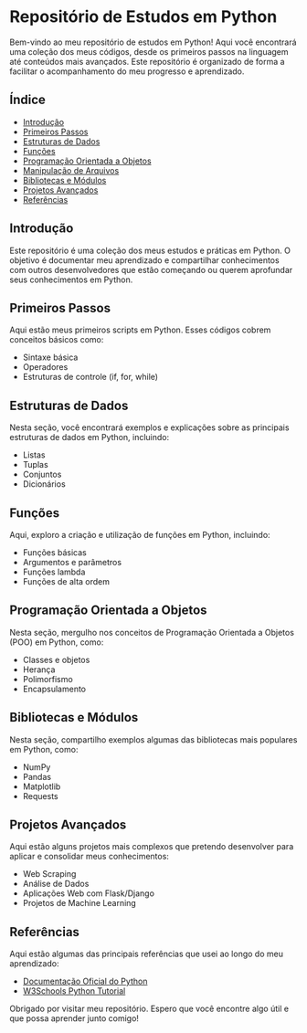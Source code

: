 # Repositório de Estudos em Python

Bem-vindo ao meu repositório de estudos em Python! Aqui você encontrará uma coleção dos meus códigos, desde os primeiros passos na linguagem até conteúdos mais avançados. Este repositório é organizado de forma a facilitar o acompanhamento do meu progresso e aprendizado.

## Índice

- [Introdução](#introdução)
- [Primeiros Passos](#primeiros-passos)
- [Estruturas de Dados](#estruturas-de-dados)
- [Funções](#funções)
- [Programação Orientada a Objetos](#programação-orientada-a-objetos)
- [Manipulação de Arquivos](#manipulação-de-arquivos)
- [Bibliotecas e Módulos](#bibliotecas-e-módulos)
- [Projetos Avançados](#projetos-avançados)
- [Referências](#referências)

## Introdução

Este repositório é uma coleção dos meus estudos e práticas em Python. O objetivo é documentar meu aprendizado e compartilhar conhecimentos com outros desenvolvedores que estão começando ou querem aprofundar seus conhecimentos em Python.

## Primeiros Passos

Aqui estão meus primeiros scripts em Python. Esses códigos cobrem conceitos básicos como:

- Sintaxe básica
- Operadores
- Estruturas de controle (if, for, while)

## Estruturas de Dados

Nesta seção, você encontrará exemplos e explicações sobre as principais estruturas de dados em Python, incluindo:

- Listas
- Tuplas
- Conjuntos
- Dicionários

## Funções

Aqui, exploro a criação e utilização de funções em Python, incluindo:

- Funções básicas
- Argumentos e parâmetros
- Funções lambda
- Funções de alta ordem

## Programação Orientada a Objetos

Nesta seção, mergulho nos conceitos de Programação Orientada a Objetos (POO) em Python, como:

- Classes e objetos
- Herança
- Polimorfismo
- Encapsulamento

## Bibliotecas e Módulos

Nesta seção, compartilho exemplos algumas das bibliotecas mais populares em Python, como:

- NumPy
- Pandas
- Matplotlib
- Requests

## Projetos Avançados

Aqui estão alguns projetos mais complexos que  pretendo desenvolver para aplicar e consolidar meus conhecimentos:

- Web Scraping
- Análise de Dados
- Aplicações Web com Flask/Django
- Projetos de Machine Learning

## Referências

Aqui estão algumas das principais referências que usei ao longo do meu aprendizado:

- [Documentação Oficial do Python](https://docs.python.org/3/)
- [W3Schools Python Tutorial](https://www.w3schools.com/python/)

Obrigado por visitar meu repositório. Espero que você encontre algo útil e que possa aprender junto comigo!
